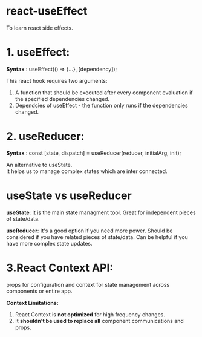 # react-useEffect
To learn react side effects.

# 1. useEffect: <br/>
**Syntax** : useEffect(() => {...}, [dependency]); <br/>

This react hook requires two arguments: <br/>
1) A function that should be executed after every component evaluation if the specified dependencies changed. <br/>
2) Dependcies of useEffect - the function only runs if the dependencies changed.

# 2. useReducer: <br/>

**Syntax** : const [state, dispatch] = useReducer(reducer, initialArg, init); <br/>

An alternative to useState. <br/>
It helps us to manage complex states which are inter connected.

# useState vs useReducer <br/>

**useState**: It is the main state managment tool. Great for independent pieces of state/data. <br/>

**useReducer**: It's a good option if you need more power. Should be considered if you have related pieces of state/data. Can be helpful if you have more complex state updates.

# 3.React Context API: <br/>

props for configuration and context for state management across components or entire app.

**Context Limitations:**
1. React Context is **not optimized** for high frequency changes.
2. It **shouldn't be used to replace all** component communications and props.
